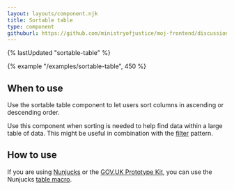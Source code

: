 ```yaml
---
layout: layouts/component.njk
title: Sortable table
type: component
githuburl: https://github.com/ministryofjustice/moj-frontend/discussions/269
---
```


{% lastUpdated "sortable-table" %}

{% example "/examples/sortable-table", 450 %}

## When to use

Use the sortable table component to let users sort columns in ascending or descending order.

Use this component when sorting is needed to help find data within a large table of data. This might be useful in combination with the [filter](../../patterns/filter-a-list) pattern.

## How to use

If you are using [Nunjucks](https://mozilla.github.io/nunjucks/) or the [GOV.UK Prototype Kit](https://govuk-prototype-kit.herokuapp.com/), you can use the Nunjucks [table macro](https://design-system.service.gov.uk/components/table/).
